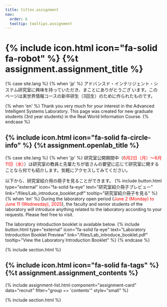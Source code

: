 ```yaml
---
title: titles.assignment
nav:
  order: 6
  tooltip: tooltips.assignment
---
```


# {% include icon.html icon="fa-solid fa-robot" %} {%t assignment.assignment_title %}
{% case site.lang %}
{% when 'jp' %}
アドバンスド・インテリジェント・システム研究室に興味を持っていただき、まことにありがとうござ います。このページは実世界情報コースの新卒研生（3回生）のために作られたものです。

{% when 'en' %}
Thank you very much for your interest in the Advanced Intelligent Systems Laboratory. This page was created for new graduate students (3rd year students) in the Real World Information Course.
{% endcase %}
## {% include icon.html icon="fa-solid fa-circle-info" %} {%t assignment.openlab_title %}
{% case site.lang %}
{% when 'jp' %}
研究室公開期間中（<span style="color:red;">6月2日（月）〜6月11日（水）</span>）は研究室の教員と先輩たちが皆さんの要望に応じて研究室に関することなら何でも紹介します。気軽にアクセスしてみてください。

以下から、研究室紹介用の冊子を見ることができます。
{% include button.html 
     type="external" 
     icon="fa-solid fa-eye" 
     text="研究室紹介冊子プレビュー" 
     link="/files/Lab_introduce_booklet.pdf" 
     tooltip="研究室紹介冊子を見る" 
%}
{% when 'en' %}
During the laboratory open period (<span style="color:red;">June 2 (Monday) to June 11 (Wednesday), 2025</span>), the faculty and senior students of the laboratory will introduce anything related to the laboratory according to your requests. Please feel free to visit.

The laboratory introduction booklet is available below.
{% include button.html 
     type="external" 
     icon="fa-solid fa-eye" 
     text="Laboratory Introduction Booklet Preview" 
     link="/files/Lab_introduce_booklet.pdf" 
     tooltip="View the Laboratory Introduction Booklet" 
%}
{% endcase %}

{% include section.html %}
## {% include icon.html icon="fa-solid fa-tags" %}{%t assignment.assignment_contents %}
{% include assignment-list.html component="assignment-card" data="recruit" filter="group == 'contents'" style="small" %}

{% include section.html %}

